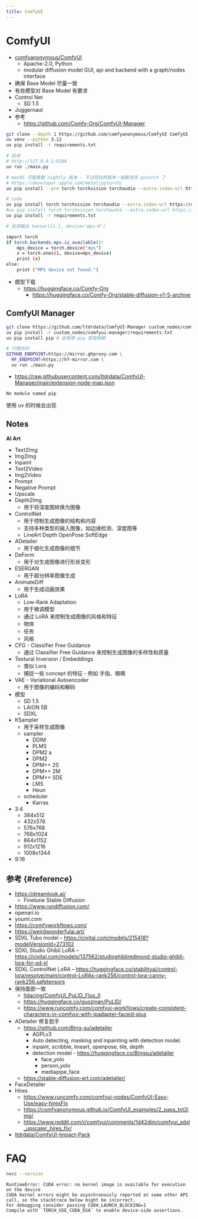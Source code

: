 ```yaml
---
title: ComfyUI
---
```


# ComfyUI

- [comfyanonymous/ComfyUI](https://github.com/comfyanonymous/ComfyUI)
  - Apache-2.0, Python
  - modular diffusion model GUI, api and backend with a graph/nodes interface
- 确保 Base Model 尽量一致
- 有些模型对 Base Model 有要求
- Control Net
  - SD 1.5
- Juggernaut
- 参考
  - https://github.com/Comfy-Org/ComfyUI-Manager

```bash
git clone --depth 1 https://github.com/comfyanonymous/ComfyUI ComfyUI
uv venv --python 3.12
uv pip install -r requirements.txt

# 启动
# http://127.0.0.1:8188
uv run ./main.py

# macOS 可能需要 nightly 版本 - 不过现在的版本一般都支持 pytorch 了
# https://developer.apple.com/metal/pytorch/
uv pip install --pre torch torchvision torchaudio --extra-index-url https://download.pytorch.org/whl/nightly/cpu

# cuda
uv pip install torch torchvision torchaudio --extra-index-url https://download.pytorch.org/whl/cu121
#uv pip install torch torchvision torchaudio --extra-index-url https://download.pytorch.org/whl/cu128
uv pip install -r requirements.txt
```

```bash title="mps.py"
# 应该输出 tensor([1.], device='mps:0')

import torch
if torch.backends.mps.is_available():
    mps_device = torch.device("mps")
    x = torch.ones(1, device=mps_device)
    print (x)
else:
    print ("MPS device not found.")
```

- 模型下载
  - https://huggingface.co/Comfy-Org
    - https://huggingface.co/Comfy-Org/stable-diffusion-v1-5-archive

## ComfyUI Manager

```bash
git clone https://github.com/ltdrdata/ComfyUI-Manager custom_nodes/comfyui-manager
uv pip install -r custom_nodes/comfyui-manager/requirements.txt
uv pip install pip # 会使用 pip 安装依赖

# 代理访问
GITHUB_ENDPOINT=https://mirror.ghproxy.com \
  HF_ENDPOINT=https://hf-mirror.com \
  uv run ./main.py
```

- https://raw.githubusercontent.com/ltdrdata/ComfyUI-Manager/main/extension-node-map.json

```
No module named pip
```

使用 uv 的时候会出现

## Notes

**AI Art**

- Text2Img
- Img2Img
- Inpaint
- Text2Video
- Img2Video
- Prompt
- Negative Prompt
- Upscale
- Depth2Img
  - 用于将深度图转换为图像
- ControlNet
  - 用于控制生成图像的结构和内容
  - 支持多种类型的输入图像，如边缘检测、深度图等
  - LineArt Depth OpenPose SoftEdge
- ADetailer
  - 用于细化生成图像的细节
- DeForm
  - 用于对生成图像进行形状变形
- ESERGAN
  - 用于超分辨率图像生成
- AnimateDiff
  - 用于生成动画效果
- LoRA
  - Low-Rank Adaptation
  - 用于微调模型
  - 通过 LoRA 来控制生成图像的风格和特征
  - 物体
  - 任务
  - 风格
- CFG - Classifier Free Guidance
  - 通过 Classifier Free Guidance 来控制生成图像的多样性和质量
- Textural Inversion / Embeddings
  - 类似 Lora
  - 捕捉一些 concept 的特征 - 例如 手指、眼睛
- VAE - Variational Autoencoder
  - 用于图像的编码和解码
- 模型
  - SD 1.5
  - LAION 5B
  - SDXL
- KSampler
  - 用于采样生成图像
  - sampler
    - DDIM
    - PLMS
    - DPM2 a
    - DPM2
    - DPM++ 2S
    - DPM++ 2M
    - DPM++ SDE
    - LMS
    - Heun
  - scheduler
    - Karras
- 3:4
  - 384x512
  - 432x576
  - 576x768
  - 768x1024
  - 864x1152
  - 912x1216
  - 1008x1344
- 9:16

## 参考 {#reference}

- https://dreamlook.ai/
  - Finetune Stable Diffusion
- https://www.rundiffusion.com/
- openari.io
- youml.com
- https://comfyworkflows.com/
- https://weirdwonderfulai.art/
- SDXL Tubo model – https://civitai.com/models/215418?modelVersionId=273102
- SDXL Studio Ghibli LoRA – https://civitai.com/models/137562/studioghibliredmond-studio-ghibli-lora-for-sd-xl
- SDXL ControlNet LoRA – https://huggingface.co/stabilityai/control-lora/resolve/main/control-LoRAs-rank256/control-lora-canny-rank256.safetensors
- 保持面部一致
  - [lldacing/ComfyUI_PuLID_Flux_ll](https://github.com/lldacing/ComfyUI_PuLID_Flux_ll)
  - https://huggingface.co/guozinan/PuLID/
  - https://www.runcomfy.com/comfyui-workflows/create-consistent-characters-in-comfyui-with-ipadapter-faceid-plus
- ADetailer 修复脸手
  - https://github.com/Bing-su/adetailer
    - AGPLv3
    - Auto detecting, masking and inpainting with detection model.
    - inpaint, scribble, lineart, openpose, tile, depth
    - detection model - https://huggingface.co/Bingsu/adetailer
      - face_yolo
      - person_yolo
      - mediapipe_face
  - https://stable-diffusion-art.com/adetailer/
- FaceDetailer
- Hires
  - https://www.runcomfy.com/comfyui-nodes/ComfyUI-Easy-Use/easy-hiresFix
  - https://comfyanonymous.github.io/ComfyUI_examples/2_pass_txt2img/
  - https://www.reddit.com/r/comfyui/comments/1d42dim/comfyui_sdxl_upscaler_hires_fix/
- [ltdrdata/ComfyUI-Impact-Pack](https://github.com/ltdrdata/ComfyUI-Impact-Pack)

<!--
https://civitai.com/models/133005?modelVersionId=1759168
Res: 832*1216 (For Portrait, but any SDXL Res will work fine)

Sampler: DPM++ 2M SDE

Steps: 30-40

CFG: 3-6 (less is a bit more realistic)

Negative: Start with no negative, and add afterwards the Stuff you don´t wanna see in that image.

VAE is already Baked In

HiRes: 4xNMKD-Siax_200k with 15 Steps and 0.3 Denoise + 1.5 Upscale



---
+
closeup portrait of a sci-fi warrior bunny robot, rusty metal, mech, cinematic, red eyes, dark interior background, movie scene, sharp, rim light, epic, golden hour
-
ugly, watermark, text


---

Ghibli style, anime film still,
beautifully painted backgrounds,
lush and vibrant nature,
intricate details, highly detailed,
soft volumetric lighting / beautiful lighting,
magical atmosphere,
whimsical,
nostalgic,
masterpiece, best quality,
-->

# FAQ

```bash
nvcc --version
```

```
RuntimeError: CUDA error: no kernel image is available for execution on the device
CUDA kernel errors might be asynchronously reported at some other API call, so the stacktrace below might be incorrect.
For debugging consider passing CUDA_LAUNCH_BLOCKING=1
Compile with `TORCH_USE_CUDA_DSA` to enable device-side assertions.
```
